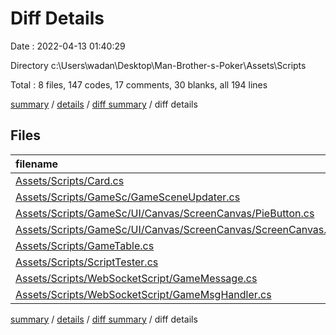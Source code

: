 # Diff Details

Date : 2022-04-13 01:40:29

Directory c:\Users\wadan\Desktop\Man-Brother-s-Poker\Assets\Scripts

Total : 8 files,  147 codes, 17 comments, 30 blanks, all 194 lines

[summary](results.md) / [details](details.md) / [diff summary](diff.md) / diff details

## Files
| filename | language | code | comment | blank | total |
| :--- | :--- | ---: | ---: | ---: | ---: |
| [Assets/Scripts/Card.cs](/Assets/Scripts/Card.cs) | C# | 3 | 0 | 0 | 3 |
| [Assets/Scripts/GameSc/GameSceneUpdater.cs](/Assets/Scripts/GameSc/GameSceneUpdater.cs) | C# | 50 | 10 | 7 | 67 |
| [Assets/Scripts/GameSc/UI/Canvas/ScreenCanvas/PieButton.cs](/Assets/Scripts/GameSc/UI/Canvas/ScreenCanvas/PieButton.cs) | C# | 6 | 0 | 2 | 8 |
| [Assets/Scripts/GameSc/UI/Canvas/ScreenCanvas/ScreenCanvas.cs](/Assets/Scripts/GameSc/UI/Canvas/ScreenCanvas/ScreenCanvas.cs) | C# | 30 | 3 | 1 | 34 |
| [Assets/Scripts/GameTable.cs](/Assets/Scripts/GameTable.cs) | C# | 15 | -1 | 9 | 23 |
| [Assets/Scripts/ScriptTester.cs](/Assets/Scripts/ScriptTester.cs) | C# | 4 | 4 | 2 | 10 |
| [Assets/Scripts/WebSocketScript/GameMessage.cs](/Assets/Scripts/WebSocketScript/GameMessage.cs) | C# | 1 | 0 | 0 | 1 |
| [Assets/Scripts/WebSocketScript/GameMsgHandler.cs](/Assets/Scripts/WebSocketScript/GameMsgHandler.cs) | C# | 38 | 1 | 9 | 48 |

[summary](results.md) / [details](details.md) / [diff summary](diff.md) / diff details